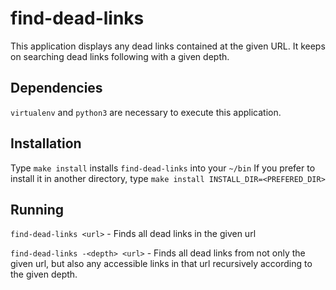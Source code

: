 # find-dead-links

This application displays any dead links contained at the given URL. It keeps on searching dead links following with a given depth.

## Dependencies

`virtualenv` and `python3` are necessary to execute this application.

## Installation

Type `make install` installs `find-dead-links` into your `~/bin`
If you prefer to install it in another directory, type `make install INSTALL_DIR=<PREFERED_DIR>`

## Running

`find-dead-links <url>` - Finds all dead links in the given url

`find-dead-links -<depth> <url>` - Finds all dead links from not only the given url, but also any accessible links in that url recursively according to the given depth.
